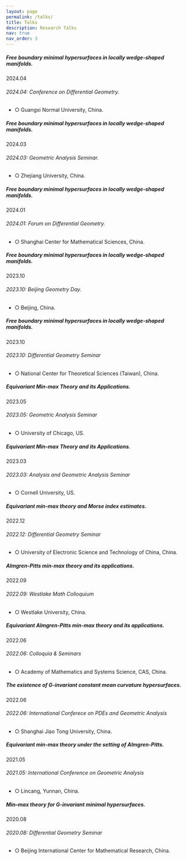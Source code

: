 ```yaml
---
layout: page
permalink: /talks/
title: Talks
description: Research Talks
nav: true 
nav_order: 3
---
```



  <!-- Content -->
  <div class="content">

<div class="card mt-3">
  <div class="p-3">
    <div class="row">
      <div class="col-sm-10">
        <h5 class="font-weight-bold">Free boundary minimal hypersurfaces in locally wedge-shaped manifolds.</h5>
      </div>
      <div class="col-sm-2 text-left text-sm-right">
        <span class="badge font-weight-bold blue darken-1 text-uppercase align-middle">
            2024.04
        </span>
      </div>
    </div>
    <h6 class="font-italic mt-2 mt-sm-0">2024.04: Conference on Differential Geometry.</h6>
    <ul class="card-text font-weight-light list-group list-group-flush">
      <li class="list-group-item">○ Guangxi Normal University, China.</li>
    </ul>
  </div>
</div>

<div class="card mt-3">
  <div class="p-3">
    <div class="row">
      <div class="col-sm-10">
        <h5 class="font-weight-bold">Free boundary minimal hypersurfaces in locally wedge-shaped manifolds.</h5>
      </div>
      <div class="col-sm-2 text-left text-sm-right">
        <span class="badge font-weight-bold blue darken-1 text-uppercase align-middle">
            2024.03
        </span>
      </div>
    </div>
    <h6 class="font-italic mt-2 mt-sm-0">2024.03: Geometric Analysis Seminar.</h6>
    <ul class="card-text font-weight-light list-group list-group-flush">
      <li class="list-group-item">○ Zhejiang University, China.</li>
    </ul>
  </div>
</div>

<div class="card mt-3">
  <div class="p-3">
    <div class="row">
      <div class="col-sm-10">
        <h5 class="font-weight-bold">Free boundary minimal hypersurfaces in locally wedge-shaped manifolds.</h5>
      </div>
      <div class="col-sm-2 text-left text-sm-right">
        <span class="badge font-weight-bold blue darken-1 text-uppercase align-middle">
            2024.01
        </span>
      </div>
    </div>
    <h6 class="font-italic mt-2 mt-sm-0">2024.01: Forum on Differential Geometry.</h6>
    <ul class="card-text font-weight-light list-group list-group-flush">
      <li class="list-group-item">○ Shanghai Center for Mathematical Sciences, China.</li>
    </ul>
  </div>
</div>

<div class="card mt-3">
  <div class="p-3">
    <div class="row">
      <div class="col-sm-10">
        <h5 class="font-weight-bold">Free boundary minimal hypersurfaces in locally wedge-shaped manifolds.</h5>
      </div>
      <div class="col-sm-2 text-left text-sm-right">
        <span class="badge font-weight-bold blue darken-1 text-uppercase align-middle">
            2023.10
        </span>
      </div>
    </div>
    <h6 class="font-italic mt-2 mt-sm-0">2023.10: Beijing Geometry Day.</h6>
    <ul class="card-text font-weight-light list-group list-group-flush">
      <li class="list-group-item">○ Beijing, China.</li>
    </ul>
  </div>
</div>

<div class="card mt-3">
  <div class="p-3">
    <div class="row">
      <div class="col-sm-10">
        <h5 class="font-weight-bold">Free boundary minimal hypersurfaces in locally wedge-shaped manifolds.</h5>
      </div>
      <div class="col-sm-2 text-left text-sm-right">
        <span class="badge font-weight-bold blue darken-1 text-uppercase align-middle">
            2023.10
        </span>
      </div>
    </div>
    <h6 class="font-italic mt-2 mt-sm-0">2023.10: Differential Geometry Seminar</h6>
    <ul class="card-text font-weight-light list-group list-group-flush">
      <li class="list-group-item">○ National Center for Theoretical Sciences (Taiwan), China.</li>
    </ul>
  </div>
</div>

<div class="card mt-3">
  <div class="p-3">
    <div class="row">
      <div class="col-sm-10">
        <h5 class="font-weight-bold">Equivariant Min-max Theory and its Applications.</h5>
      </div>
      <div class="col-sm-2 text-left text-sm-right">
        <span class="badge font-weight-bold blue darken-1 text-uppercase align-middle">
            2023.05
        </span>
      </div>
    </div>
    <h6 class="font-italic mt-2 mt-sm-0">2023.05: Geometric Analysis Seminar</h6>
    <ul class="card-text font-weight-light list-group list-group-flush">
      <li class="list-group-item">○ University of Chicago, US.</li>
    </ul>
  </div>
</div>

    
<div class="card mt-3">
  <div class="p-3">
    <div class="row">
      <div class="col-sm-10">
        <h5 class="font-weight-bold">Equivariant Min-max Theory and its Applications.</h5>
      </div>
      <div class="col-sm-2 text-left text-sm-right">
        <span class="badge font-weight-bold blue darken-1 text-uppercase align-middle">
            2023.03
        </span>
      </div>
    </div>
    <h6 class="font-italic mt-2 mt-sm-0">2023.03: Analysis and Geometric Analysis Seminar</h6>
    <ul class="card-text font-weight-light list-group list-group-flush">
      <li class="list-group-item">○ Cornell University, US.</li>
    </ul>
  </div>
</div>
  
  
<div class="card mt-3">
  <div class="p-3">
    <div class="row">
      <div class="col-sm-10">
        <h5 class="font-weight-bold">Equivariant min-max theory and Morse index estimates.</h5>
      </div>
      <div class="col-sm-2 text-left text-sm-right">
        <span class="badge font-weight-bold blue darken-1 text-uppercase align-middle" href="" target="_blank">
            2022.12
        </span>
      </div>
    </div>
    <h6 class="font-italic mt-2 mt-sm-0">2022.12: Differential Geometry Seminar</h6>
    <ul class="card-text font-weight-light list-group list-group-flush">
      <li class="list-group-item">○ University of Electronic Science and Technology of China, China.</li>
    </ul>
  </div>
</div>


<div class="card mt-3">
  <div class="p-3">
    <div class="row">
      <div class="col-sm-10">
        <h5 class="font-weight-bold">Almgren-Pitts min-max theory and its applications.</h5>
      </div>
      <div class="col-sm-2 text-left text-sm-right">
        <span class="badge font-weight-bold blue darken-1 text-uppercase align-middle">
            2022.09
        </span>
      </div>
    </div>
    <h6 class="font-italic mt-2 mt-sm-0">2022.09: Westlake Math Colloquium</h6>
    <ul class="card-text font-weight-light list-group list-group-flush">
      <li class="list-group-item">○ Westlake University, China.</li>
    </ul>
  </div>
</div>

<div class="card mt-3">
  <div class="p-3">
    <div class="row">
      <div class="col-sm-10">
        <h5 class="font-weight-bold">Equivariant Almgren-Pitts min-max theory and its applications.</h5>
      </div>
      <div class="col-sm-2 text-left text-sm-right">
        <span class="badge font-weight-bold blue darken-1 text-uppercase align-middle">
            2022.06
        </span>
      </div>
    </div>
    <h6 class="font-italic mt-2 mt-sm-0">2022.06: Colloquia & Seminars</h6>
    <ul class="card-text font-weight-light list-group list-group-flush">
      <li class="list-group-item">○ Academy of Mathematics and Systems Science, CAS, China.</li>
    </ul>
  </div>
</div>
  
<div class="card mt-3">
  <div class="p-3">
    <div class="row">
      <div class="col-sm-10">
        <h5 class="font-weight-bold">The existence of G-invariant constant mean curvature hypersurfaces.</h5>
      </div>
      <div class="col-sm-2 text-left text-sm-right">
        <span class="badge font-weight-bold blue darken-1 text-uppercase align-middle">
            2022.06
        </span>
      </div>
    </div>
    <h6 class="font-italic mt-2 mt-sm-0">2022.06: International Conferece on PDEs and Geometric Analysis</h6>
    <ul class="card-text font-weight-light list-group list-group-flush">
      <li class="list-group-item">○ Shanghai Jiao Tong University, China.</li>
    </ul>
  </div>
</div>
  
<div class="card mt-3">
  <div class="p-3">
    <div class="row">
      <div class="col-sm-10">
        <h5 class="font-weight-bold">Equivariant min-max theory under the setting of Almgren-Pitts.</h5>
      </div>
      <div class="col-sm-2 text-left text-sm-right">
        <span class="badge font-weight-bold blue darken-1 text-uppercase align-middle">
            2021.05
        </span>
      </div>
    </div>
    <h6 class="font-italic mt-2 mt-sm-0">2021.05: International Conference on Geometric Analysis</h6>
    <ul class="card-text font-weight-light list-group list-group-flush">
      <li class="list-group-item">○ Lincang, Yunnan, China.</li>
    </ul>
  </div>
</div>
  
<div class="card mt-3">
  <div class="p-3">
    <div class="row">
      <div class="col-sm-10">
        <h5 class="font-weight-bold">Min–max theory for G-invariant minimal hypersurfaces.</h5>
      </div>
      <div class="col-sm-2 text-left text-sm-right">
        <span class="badge font-weight-bold blue darken-1 text-uppercase align-middle">
            2020.08
        </span>
      </div>
    </div>
    <h6 class="font-italic mt-2 mt-sm-0">2020.08: Differential Geometry Seminar</h6>
    <ul class="card-text font-weight-light list-group list-group-flush">
      <li class="list-group-item">○ Beijing International Center for Mathematical Research, China.</li>
    </ul>
  </div>
</div>
